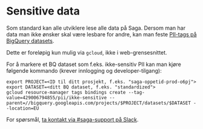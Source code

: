 # Sensitive data

Som standard kan alle utviklere lese alle data på Saga. Dersom man har data man ikke ønsker skal være lesbare for andre, kan man feste [PII-tags på BigQuery datasets](https://cloud.google.com/bigquery/docs/tags).

Dette er foreløpig kun mulig via `gcloud`, ikke i web-grensesnittet.

For å markere et BQ dataset som f.eks. ikke-sensitiv PII kan man kjøre følgende kommando (krever innlogging og developer-tilgang):

```
export PROJECT=<ID til ditt prosjekt, f.eks. "saga-oppetid-prod-o6pj">
export DATASET=<ditt BQ dataset, f.eks. "standardized">
gcloud resource-manager tags bindings create --tag-value=429006794855/pii/ikke-sensitive --parent=//bigquery.googleapis.com/projects/$PROJECT/datasets/$DATASET --location=EU
```

For spørsmål, [ta kontakt via #saga-support på Slack](https://vegvesen.slack.com/archives/C03LGD7TM5Z).
